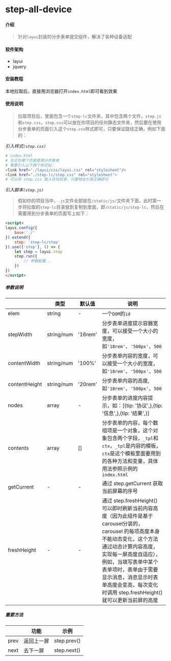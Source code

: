 # step-all-device

#### 介绍
> 针对`layui`封装的分步表单提交组件，解决了各种设备适配

#### 软件架构
* layui
* jquery

#### 安装教程

本地拉取后，直接用浏览器打开`index.html`即可看到效果

#### 使用说明

> 拉取项目后，里面包含一个`step-lc`文件夹，其中包含两个文件，`step.js`和`step.css`，`step.css`可以放在你项目的任何静态文件夹，然后要在使用分步表单的页面引入这个`step.css`样式即可，只要保证路径正确，例如下面的：

*引入样式`(step.css)`*
```bash
# index.html
# 无论在哪个页面使用分步表单
# 需要引入以下两个样式如：
<link href="./layui/css/layui.css" rel="stylesheet"/>
<link href="./step-lc/step.css" rel="stylesheet">
# 可以将 step.css 放入任何目录，只要地址引用正确即可
```

*引入脚本`(step.js)`*
> 假如你的项目当中，`.js`文件全部放在`/static/js/`文件夹下面，此时第一步将拉取的`step-lc`目录放到复制到里面，即`/static/js/step-lc`，然后在需要用到分步表单的页面写上如下：
```html
<script>
layui.config({
    base:'./'
}).extend({
    step: 'step-lc/step'
}).use(['step'], () => {
    let step = layui.step
    step.run({
        // 参数配置...
    })
})
</script>
```

##### 参数说明

||类型|默认值|说明|
|-|-|-|-|
|elem|string|-|一个`DOM`的`id`|
|stepWidth|string/num|'16rem'|分步表单进度提示容器宽度，可以接受一个大小的宽度，如`'18rem'`、`'500px'`、`500`|
|contentWidth|string/num|'100%'|分步表单内容的宽度，可以接受一个大小的宽度，如`'18rem'`、`'500px'`、`500`|
|contentHeight|string/num|'20rem'|分步表单内容的高度, 如`'18rem'`、`'500px'`、`500`|
|nodes|array|-|分步表单的进度内容提示，如：[{tip: '协议',},{tip: '信息',},{tip: '结果',}]|
|contents|array|[]|分步表单的内容，每个数组项是一个对象，这个对象包含两个字段，`_tpl`和`ctx`，`_tpl`是内容的模板，`ctx`是这个模板里面要用到的各种方法和变量，具体用法参照示例的`index.html`|
|getCurrent|-|-|通过 step.getCurrent 获取当前屏幕的序号|
|freshHeight|-|-|通过 step.freshHeight() 可以即时刷新当前内容高度（因为此组件是基于carousel分装的，carousel 的每项高度本身不能动态变化，这个方法通过动态计算内容高度，实现每一屏高度自适应），例如，当填写表单中某个表单项时，表单由于需要显示消息，消息显示时表单高度会变高，每次变化时调用 step.freshHeight() 就可以更新当前屏的高度|

##### 重要方法

||功能|示例|
|-|-|-|
|prev|返回上一屏|step.prev()|
|next|去下一屏|step.next()|


